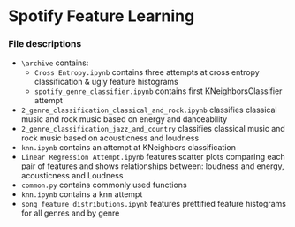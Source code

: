 # Spotify Feature Learning
### File descriptions
- `\archive` contains:
    - `Cross Entropy.ipynb` contains three attempts at cross entropy classification & ugly feature histograms
    - `spotify_genre_classifier.ipynb` contains first KNeighborsClassifier attempt
- `2_genre_classification_classical_and_rock.ipynb` classifies classical music and rock music based on energy and danceability
- `2_genre_classification_jazz_and_country` classifies classical music and rock music based on acousticness and loudness
- `knn.ipynb` contains an attempt at KNeighbors classification
- `Linear Regression Attempt.ipynb` features scatter plots comparing each pair of features and shows relationships between: loudness and energy, acousticness and Loudness
- `common.py` contains commonly used functions
- `knn.ipynb` contains a knn attempt
- `song_feature_distributions.ipynb` features prettified feature histograms for all genres and by genre
